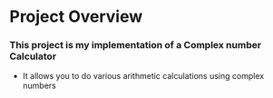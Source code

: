 # Project Overview

### This project is my implementation of a Complex number Calculator
- It allows you to do various arithmetic calculations using complex numbers
